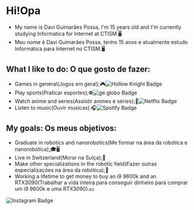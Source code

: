 # Hi!Opa
- My name is Davi Guimarães Possa, I'm 15 years old and I'm currently studying Informatica for Internet at CTISM.🖥️
- Meu nome é Davi Guimarães Possa, tenho 15 anos e atualmente estudo Informática para Internet no CTISM.🖥️

## What I like to do: O que gosto de fazer:
- Games in general(Jogos em geral);🎮![Hollow Knight Badge](https:/img.shields.io/badge/-Hollow_Knight-black?style=flat-square&logo=Holow_Knight&logoColor=white&link=https://store.steampowered.com/app/367520/Hollow_Knight/)
- Play sports(Praticar esportes);⚽![ge.globo Badge](https://img.shields.io/badge/-ge.globo-darkgreen?style=flat-square&logo=globo&logoColor=white&link=https://ge.globo.com/)
- Watch anime and series(Assistir animes e séries);🍿![Netflix Badge](https://img.shields.io/badge/-Netflix-darkred?style=flat-square&logo=Netflix&logoColor=white&link=https://www.netflix.com/browse)
- Listen to music(Ouvir musicas).🎧![Spotify Badge](https://img.shields.io/badge/-Spotify-darkgreen?style=flat-square&logo=Spotify&logoColor=white&link=https://open.spotify.com/playlist/4gUTQd3etgRgMkI9iNUWqB?si=002ca12c13124a7e)

## My goals: Os meus objetivos:
- Graduate in robotics and nanorobotics(Me formar na área da robótica e nanorobótica);🎓🖥️
- Live in Switzerland(Morar na Suiça);🍁
- Make other specializations in the robótic field(Fazer outras especializações na área da robótica);📖
- Working a lifetime to get money to buy an i9 9600k and an RTX3090(Trabalhar a vida inteira para conseguir dinheiro para comprar um i9 9600k e uma RTX3090).💵

![Instagram Badge](https://img.shields.io/badge/-Instagram-violet?style=flat-square&logo=Instagram&logoColor=white&link=https://www.instagram.com/dvzin_guima_p/)